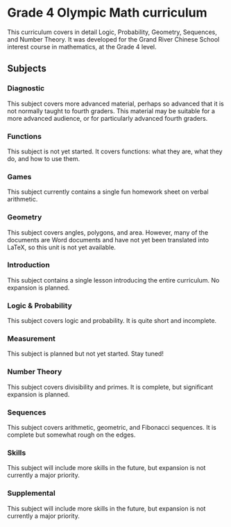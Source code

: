 # Grade 4 Olympic Math curriculum

This curriculum covers in detail Logic, Probability, Geometry, Sequences, and
Number Theory. It was developed for the Grand River Chinese School interest
course in mathematics, at the Grade 4 level.

## Subjects

### Diagnostic

This subject covers more advanced material, perhaps so advanced that it is not
normally taught to fourth graders. This material may be suitable for a more
advanced audience, or for particularly advanced fourth graders.

### Functions

This subject is not yet started. It covers functions: what they are, what they
do, and how to use them.

### Games

This subject currently contains a single fun homework sheet on verbal
arithmetic.

### Geometry

This subject covers angles, polygons, and area. However, many of the documents
are Word documents and have not yet been translated into LaTeX, so this unit is
not yet available.

### Introduction

This subject contains a single lesson introducing the entire curriculum. No
expansion is planned.

### Logic & Probability

This subject covers logic and probability. It is quite short and incomplete.

### Measurement

This subject is planned but not yet started. Stay tuned!

### Number Theory

This subject covers divisibility and primes. It is complete, but significant
expansion is planned.

### Sequences

This subject covers arithmetic, geometric, and Fibonacci sequences. It is
complete but somewhat rough on the edges.

### Skills

This subject will include more skills in the future, but expansion is not
currently a major priority.

### Supplemental

This subject will include more skills in the future, but expansion is not
currently a major priority.
